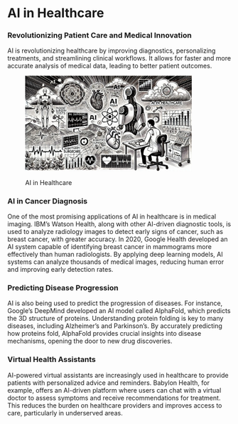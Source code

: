 # AI in Healthcare

### Revolutionizing Patient Care and Medical Innovation

AI is revolutionizing healthcare by improving diagnostics, personalizing treatments, and streamlining clinical workflows. It allows for faster and more accurate analysis of medical data, leading to better patient outcomes.

<div align="left">

<figure><img src="../../.gitbook/assets/image (13).png" alt="" width="375"><figcaption><p>AI in Healthcare</p></figcaption></figure>

</div>

### AI in Cancer Diagnosis

One of the most promising applications of AI in healthcare is in medical imaging. IBM’s Watson Health, along with other AI-driven diagnostic tools, is used to analyze radiology images to detect early signs of cancer, such as breast cancer, with greater accuracy. In 2020, Google Health developed an AI system capable of identifying breast cancer in mammograms more effectively than human radiologists. By applying deep learning models, AI systems can analyze thousands of medical images, reducing human error and improving early detection rates.

### Predicting Disease Progression

AI is also being used to predict the progression of diseases. For instance, Google’s DeepMind developed an AI model called AlphaFold, which predicts the 3D structure of proteins. Understanding protein folding is key to many diseases, including Alzheimer’s and Parkinson’s. By accurately predicting how proteins fold, AlphaFold provides crucial insights into disease mechanisms, opening the door to new drug discoveries.

### Virtual Health Assistants

AI-powered virtual assistants are increasingly used in healthcare to provide patients with personalized advice and reminders. Babylon Health, for example, offers an AI-driven platform where users can chat with a virtual doctor to assess symptoms and receive recommendations for treatment. This reduces the burden on healthcare providers and improves access to care, particularly in underserved areas.
